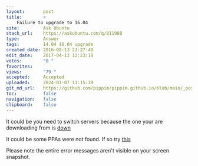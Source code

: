 ```yaml
---
layout:       post
title:        >
    Failure to upgrade to 16.04
site:         Ask Ubuntu
stack_url:    https://askubuntu.com/q/811988
type:         Answer
tags:         14.04 16.04 upgrade
created_date: 2016-08-13 23:27:40
edit_date:    2017-04-13 12:23:18
votes:        "0 "
favorites:    
views:        "79 "
accepted:     Accepted
uploaded:     2024-01-07 11:15:39
git_md_url:   https://github.com/pippim/pippim.github.io/blob/main/_posts/2016/2016-08-13-Failure-to-upgrade-to-16.04.md
toc:          false
navigation:   false
clipboard:    false
---
```


It could be you need to switch servers because the one your are downloading from is [down][1]

It could be some PPAs were not found. If so try [this][2]

Please note the entire error messages aren't visible on your screen snapshot.

  [1]: https://askubuntu.com/questions/208037/some-index-files-failed-to-download-while-updating
  [2]: https://askubuntu.com/questions/457780/update-on-ubuntu-14-04-e-some-index-files-failed-to-download-they-have-been-i
